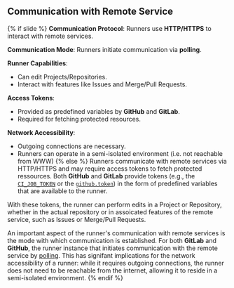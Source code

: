 ## Communication with Remote Service
{% if slide %}
**Communication Protocol**: Runners use **HTTP/HTTPS** to interact with remote services.

**Communication Mode**: Runners initiate communication via **polling**.

**Runner Capabilities**:
- Can edit <i class="fab fa-gitlab"></i>Projects/<i class="fab fa-github"></i>Repositories.
- Interact with features like Issues and Merge/Pull Requests.

**Access Tokens**:
- Provided as predefined variables by **GitHub** and **GitLab**.
- Required for fetching protected resources.

**Network Accessibility**:
- Outgoing connections are necessary.
- Runners can operate in a semi-isolated environment (i.e. not reachable from WWW)
{% else %}
Runners communicate with remote services via HTTP/HTTPS and may require access tokens to fetch protected ressources.
Both **GitHub** and **GitLab** provide tokens (e.g., the [<i class="fab fa-gitlab"></i> `CI_JOB_TOKEN`](https://docs.gitlab.com/ee/ci/jobs/ci_job_token.html) or the [<i class="fab fa-github"></i> `github.token`](https://docs.github.com/en/actions/security-for-github-actions/security-guides/automatic-token-authentication)) in the form of predefined variables that are available to the runner.

With these tokens, the runner can perform edits in a <i class="fab fa-gitlab"></i> Project or <i class="fab fa-github"></i> Repository, whether in the actual <i class="fab fa-git"></i> repository or in assoicated features of the remote service, such as Issues or Merge/Pull Requests.

An important aspect of the runner's communication with remote services is the mode with which communication is established.
For both **GitLab** and **GitHub**, the runner instance that initiates communication with the remote service by [polling](https://en.wikipedia.org/wiki/Polling_(computer_science)).
This has signifant implications for the network accessibility of a runner: while it requires outgoing connections, the runner does not need to be reachable from the internet, allowing it to reside in a semi-isolated environment.
{% endif %}
